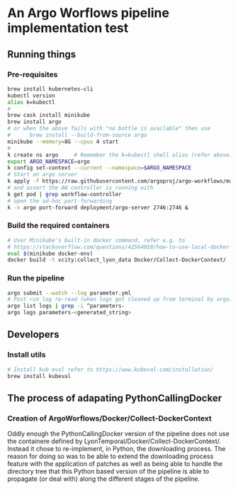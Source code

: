 # An Argo Worflows pipeline implementation test

## Running things

### Pre-requisites

```bash
brew install kubernetes-cli
kubectl version
alias k=kubectl
#
brew cask install minikube
brew install argo
# or when the above fails with "no bottle is available" then use
#      brew install --build-from-source argo
minikube --memory=8G --cpus 4 start
#
k create ns argo     # Remember the k=kubectl shell alias (refer above)
export ARGO_NAMESPACE=argo
k config set-context --current --namespace=$ARGO_NAMESPACE
# Start an argo server
k apply -f https://raw.githubusercontent.com/argoproj/argo-workflows/master/manifests/quick-start-postgres.yaml
# and assert the AW controller is running with
k get pod | grep workflow-controller
# open the ad-hoc port-forwarding
k -n argo port-forward deployment/argo-server 2746:2746 &
```

### Build the required containers

```bash
# User Minikube's built-in docker command, refer e.g. to
# https://stackoverflow.com/questions/42564058/how-to-use-local-docker-images-with-minikube
eval $(minikube docker-env)
docker build -t vcity:collect_lyon_data Docker/Collect-DockerContext/
```

### Run the pipeline

```bash
argo submit --watch --log parameter.yml
# Post run log re-read (when logs got cleaned up from terminal by argo)
argo list logs | grep -i ^parameters-
argo logs parameters-<generated_string>
```

## Developers

### Install utils
```bash
# Install kub eval refer to https://www.kubeval.com/installation/
brew install kubeval
```


## The process of adapating PythonCallingDocker

### Creation of ArgoWorflows/Docker/Collect-DockerContext
Oddly enough the PythonCallingDocker version of the pipeline does not use the
containere defined by LyonTemporal/Docker/Collect-DockerContext/. Instead it
chose to re-implement, in Python, the downloading process. The reason for
doing so was to be able to extend the downloading process feature with the
application of patches as well as being able to handle the directory tree
that this Python based version of the pipeline is able to propagate (or deal
with) along the different stages of the pipeline.
